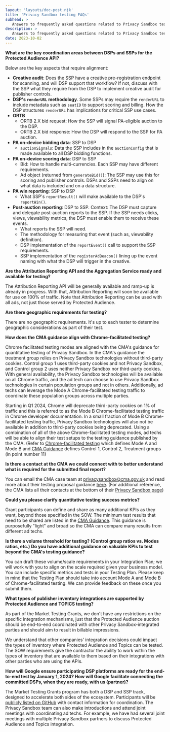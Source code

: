 ```yaml
---
layout: 'layouts/doc-post.njk'
title: 'Privacy Sandbox testing FAQs'
subhead: >
   Answers to frequently asked questions related to Privacy Sandbox testing.
description: >
   Answers to frequently asked questions related to Privacy Sandbox testing.
date: 2023-10-02
---
```


**What are the key coordination areas between DSPs and SSPs for the Protected Audience API?**

Below are the key aspects that require alignment:

-   **Creative audit**: Does the SSP have a creative pre-registration endpoint for scanning, and will DSP support that workflow? If not, discuss with the SSP what they require from the DSP to implement creative audit for publisher controls.
-   **DSP's `renderURL` methodology**. Some SSPs may require the `renderURL` to include metadata such as `seatID` to support scoring and billing. How the DSP structures `renderURL` has implications for critical SSP use cases.
-   **ORTB**
    -   ORTB 2.X bid request: How the SSP will signal PA-eligible auction to the DSP.
    -   ORTB 2.X bid response: How the DSP will respond to the SSP for PA auction.
-   **PA on-device bidding data**: SSP to DSP
    -   `auctionSignals`: Data the SSP includes in the `auctionConfig` that is made available to all DSP bidding functions.
-   **PA on-device scoring data**: DSP to SSP
    -   Bid: How to handle multi-currencies. Each SSP may have different requirements.
    -   Ad object (returned from `generateBid()`): The SSP may use this for scoring and publisher controls. DSPs and SSPs need to align on what data is included and on a data structure.
-   **PA win reporting**: SSP to DSP
    -   What SSP's `reportResult()` will make available to the DSP's `reportWin()`.
-   **Post-auction reporting**: DSP to SSP. Context: The DSP must capture and delegate post-auction reports to the SSP. If the SSP needs clicks, views, viewability metrics, the DSP must enable them to receive these events.
    -   What reports the SSP will need.
    -   The methodology for measuring that event (such as, viewability definition).
    -   DSP implementation of the `reportEvent()` call to support the SSP requirements.
    -   SSP implementation of the `registerAdBeacon()` lining up the event naming with what the DSP will trigger in the creative.

**Are the Attribution Reporting API and the Aggregation Service ready and available for testing?**

The Attribution Reporting API will be generally available and ramp-up is already in progress. With that, Attribution Reporting will soon be available for use on 100% of traffic. Note that Attribution Reporting can be used with all ads, not just those served by Protected Audience.

**Are there geographic requirements for testing?**

There are no geographic requirements. It's up to each tester to determine geographic considerations as part of their test.

**How does the CMA guidance align with Chrome-facilitated testing?**

Chrome facilitated testing modes are aligned with the CMA's guidance for quantitative testing of Privacy Sandbox. In the CMA's guidance the treatment group relies on Privacy Sandbox technologies without third-party cookies. Control group 1 uses third-party cookies and not Privacy Sandbox, and Control group 2 uses neither Privacy Sandbox nor third-party cookies. With general availability, the Privacy Sandbox technologies will be available on all Chrome traffic, and the ad tech can choose to use Privacy Sandbox technologies in certain population groups and not in others. Additionally, ad techs can leverage the Mode A Chrome-facilitated testing traffic to coordinate these population groups across multiple parties. 

Starting in Q1 2024, Chrome will deprecate third-party cookies on 1% of traffic and this is referred to as the Mode B Chrome-facilitated testing traffic in Chrome developer documentation. In a small fraction of Mode B Chrome-facilitated testing traffic, Privacy Sandbox technologies will also not be available in addition to third-party cookies being deprecated. Using a combination of all of the above Chrome-facilitated testing modes, ad techs will be able to align their test setups to the testing guidance published by the CMA. (Refer to [Chrome-facilitated testing](/docs/privacy-sandbox/chrome-testing/#:~:text=Mode%20A%3A%20Ad%20techs%20can,portion%20of%20all%20Chrome%20users.) which defines Mode A and Mode B and [CMA Guidance](https://assets.publishing.service.gov.uk/media/649d6a5f45b6a2000c3d455f/20230629_CMA_industry_testing_update_B.pdf) defines Control 1, Control 2, Treatment groups (in point number 11)

**Is there a contact at the CMA we could connect with to better understand what is required for the submitted final report?**

You can email the CMA case team at <a href="mailto:privacysandbox@cma.gov.uk">privacysandbox@cma.gov.uk</a> and read more about their testing proposal guidance [here](https://assets.publishing.service.gov.uk/media/649d6a5f45b6a2000c3d455f/20230629_CMA_industry_testing_update_B.pdf). (For additional reference, the CMA lists all their contacts at the bottom of their [Privacy Sandbox page](https://www.gov.uk/cma-cases/investigation-into-googles-privacy-sandbox-browser-changes))

**Could you please clarify quantitative testing success metrics?**

Grant participants can define and share as many additional KPIs as they want, beyond those specified in the SOW. The minimum test results that need to be shared are listed in the [CMA Guidance](https://assets.publishing.service.gov.uk/media/649d6a5f45b6a2000c3d455f/20230629_CMA_industry_testing_update_B.pdf). This guidance is purposefully "light" and broad so the CMA can compare many results from different ad techs.

**Is there a volume threshold for testing? (Control group ratios vs. Modes ratios, etc.) Do you have additional guidance on valuable KPIs to test beyond the CMA's testing guidance?**

You can draft these volume/scale requirements in your Integration Plan; we will work with you to align on the scale required given your business model. You can include specific metrics and tests in your Testing Plan. Please keep in mind that the Testing Plan should take into account Mode A and Mode B of Chrome-facilitated testing. We can provide feedback on these once you submit them.

**What types of publisher inventory integrations are supported by Protected Audience and TOPICS testing?**

As part of the Market Testing Grants, we don't have any restrictions on the specific integration mechanisms, just that the Protected Audience auction should be end-to-end coordinated with other Privacy Sandbox-integrated parties and should aim to result in billable impressions.

We understand that other companies' integration decisions could impact the types of inventory where Protected Audience and Topics can be tested. The SOW requirements give the contractor the ability to work within the types of inventory that are available to them based on their integrations with other parties who are using the APIs.

**How will Google ensure participating DSP platforms are ready for the end-to-end test by January 1, 2024?   How will Google facilitate connecting the committed DSPs, when they are ready, with us (partner)?**

The Market Testing Grants program has both a DSP and SSP track, designed to accelerate both sides of the ecosystem. Participants will be [publicly listed on GitHub](https://github.com/WICG/turtledove/blob/main/fledge-tester-list.md) with contact information for coordination. The Privacy Sandbox team can also make introductions and attend joint meetings with coordinating ad techs. For example, we have had several joint meetings with multiple Privacy Sandbox partners to discuss Protected Audience and Topics integration.

